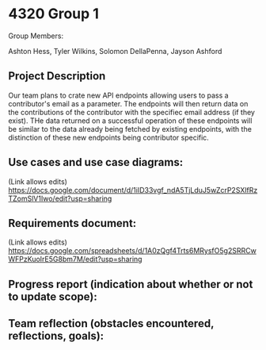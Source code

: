 # 4320 Group 1

Group Members:

Ashton Hess, Tyler Wilkins, Solomon DellaPenna, Jayson Ashford

## Project Description

Our team plans to crate new API endpoints allowing users to pass a contributor's email as a parameter. The endpoints will then return data on the contributions of the contributor with the specifiec email address (if they exist). THe data returned on a successful operation of these endpoints will be similar to the data already being fetched by existing endpoints, with the distinction of these new endpoints being contributor specific.   

## Use cases and use case diagrams:

(Link allows edits)
https://docs.google.com/document/d/1iID33vgf_ndA5TjLduJ5wZcrP2SXlfRzTZomSlV1Iwo/edit?usp=sharing

## Requirements document:

(Link allows edits)
https://docs.google.com/spreadsheets/d/1A0zQgf4Trts6MRysfO5g2SRRCwWFPzKuoIrE5G8bm7M/edit?usp=sharing

## Progress report (indication about whether or not to update scope):


## Team reflection (obstacles encountered, reflections, goals):

